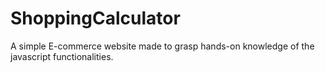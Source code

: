 # ShoppingCalculator
A simple E-commerce website made to grasp hands-on knowledge of the javascript functionalities. 
